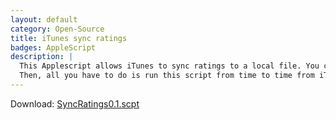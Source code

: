 ```yaml
---
layout: default
category: Open-Source
title: iTunes sync ratings
badges: AppleScript
description: |
  This Applescript allows iTunes to sync ratings to a local file. You can then publish this file across different computers to synchronize ratings with other iTunes libraries. I suggest some sync file service such as Dropbox in order to have the ratings file instantaneously in sync.
  Then, all you have to do is run this script from time to time from iTunes and it will automatically synchronize your song ratings.
---
```


Download: [SyncRatings0.1.scpt](https://gist.github.com/jasantunes/8d6dbe9ec1d7037fa48f4e49a401363e)
